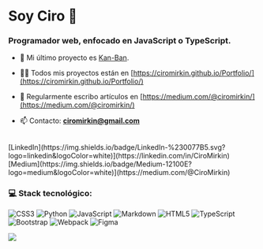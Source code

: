 <h1 aling="left">Soy Ciro 👋</h1>
<h3 align="left">Programador web, enfocado en JavaScript o TypeScript.</h3>

- 🔭 Mi último proyecto es [Kan-Ban](https://cm-kanban.netlify.app/).

- 👨‍💻 Todos mis proyectos están en [https://ciromirkin.github.io/Portfolio/](https://ciromirkin.github.io/Portfolio/)

- 📝 Regularmente escribo artículos en [https://medium.com/@ciromirkin/](https://medium.com/@ciromirkin/)

- 📫 Contacto: **ciromirkin@gmail.com**

<br/>
[LinkedIn](https://img.shields.io/badge/LinkedIn-%230077B5.svg?logo=linkedin&logoColor=white)](https://linkedin.com/in/CiroMirkin) <br/>
[Medium](https://img.shields.io/badge/Medium-12100E?logo=medium&logoColor=white)](https://medium.com/@CiroMirkin) 

<h3 align="left">💻 Stack tecnológico:</h3>

![CSS3](https://img.shields.io/badge/css3-%231572B6.svg?style=for-the-badge&logo=css3&logoColor=white) ![Python](https://img.shields.io/badge/python-3670A0?style=for-the-badge&logo=python&logoColor=ffdd54) ![JavaScript](https://img.shields.io/badge/javascript-%23323330.svg?style=for-the-badge&logo=javascript&logoColor=%23F7DF1E) ![Markdown](https://img.shields.io/badge/markdown-%23000000.svg?style=for-the-badge&logo=markdown&logoColor=white) ![HTML5](https://img.shields.io/badge/html5-%23E34F26.svg?style=for-the-badge&logo=html5&logoColor=white) ![TypeScript](https://img.shields.io/badge/typescript-%23007ACC.svg?style=for-the-badge&logo=typescript&logoColor=white) ![Bootstrap](https://img.shields.io/badge/bootstrap-%23563D7C.svg?style=for-the-badge&logo=bootstrap&logoColor=white) ![Webpack](https://img.shields.io/badge/webpack-%238DD6F9.svg?style=for-the-badge&logo=webpack&logoColor=black) 	![Figma](https://img.shields.io/badge/figma-%23F24E1E.svg?style=for-the-badge&logo=figma&logoColor=white)  

![](https://github-readme-stats.vercel.app/api/top-langs/?username=CiroMirkin&theme=dark&hide_border=false&include_all_commits=true&count_private=false&layout=compact)
<!-- Proudly created with GPRM ( https://gprm.itsvg.in ) -->
